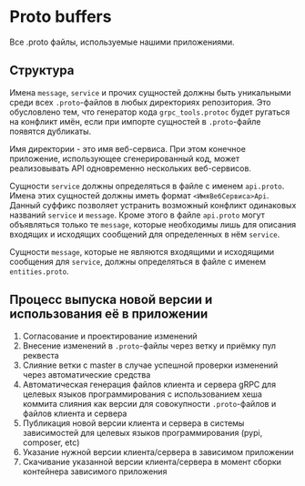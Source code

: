 # Proto buffers

Все .proto файлы, используемые нашими приложениями.

## Структура

Имена `message`, `service` и прочих сущностей должны быть уникальными среди всех `.proto`-файлов в любых директориях репозитория. Это обусловлено тем, что генератор кода `grpc_tools.protoc` будет ругаться на конфликт имён, если при импорте сущностей в `.proto`-файле появятся дубликаты.

Имя директории - это имя веб-сервиса. При этом конечное приложение, использующее сгенерированный код, может реализовывать API одновременно нескольких веб-сервисов.

Сущности `service` должны определяться в файле с именем `api.proto`. Имена этих сущностей должны иметь формат `<ИмяВебСервиса>Api`. Данный суффикс позволяет устранить возможный конфликт одинаковых названий `service` и `message`. Кроме этого в файле `api.proto` могут объявляться только те `message`, которые необходимы лишь для описания входящих и исходящих сообщений для определенных в нём `service`.

Сущности `message`, которые не являются входящими и исходящими сообщения для `service`, должны определяться в файле с именем `entities.proto`.

## Процесс выпуска новой версии и использования её в приложении

1. Согласование и проектирование изменений
1. Внесение изменений в `.proto`-файлы через ветку и приёмку пул реквеста
1. Слияние ветки с master в случае успешной проверки изменений через автоматические средства
1. Автоматическая генерация файлов клиента и сервера gRPC для целевых языков программирования с использованием хеша коммита слияния как версии для совокупности `.proto`-файлов и файлов клиента и сервера
1. Публикация новой версии клиента и сервера в системы зависимостей для целевых языков программирования (pypi, composer, etc)
1. Указание нужной версии клиента/сервера в зависимом приложении
1. Скачивание указанной версии клиента/сервера в момент сборки контейнера зависимого приложения
